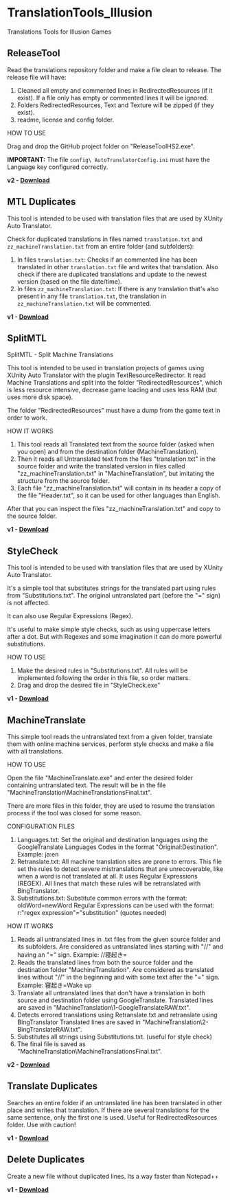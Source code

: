 # TranslationTools_Illusion
  Translations Tools for Illusion Games

## ReleaseTool

  Read the translations repository folder and make a file clean to release. The release file will have:

  1) Cleaned all empty and commented lines in RedirectedResources (if it exist). If a file only has empty or commented lines it will be ignored.
  2) Folders RedirectedResources, Text and Texture will be zipped (if they exist).
  3) readme, license and config folder.

  HOW TO USE

  Drag and drop the GitHub project folder on "ReleaseToolHS2.exe".

  **IMPORTANT:** The file `config\ AutoTranslatorConfig.ini` must have the Language key configured correctly.

  **v2 - [Download](https://github.com/SpockBauru/TranslationToolsHS2/releases/tag/r5)**
  
## MTL Duplicates

  This tool is intended to be used with translation files that are used by XUnity Auto Translator. 
  
  Check for duplicated translations in files named `translation.txt` and `zz_machineTranslation.txt` from an entire folder (and subfolders):
  
  1) In files `translation.txt`: Checks if an commented line has been translated in other `translation.txt` file and writes that translation. Also check if there are duplicated translations and update to the newest version (based on the file date/time).
  2) In files `zz_machineTranslation.txt`: If there is any translation that's also present in any file `translation.txt`, the translation in `zz_machineTranslation.txt` will be commented.
  
  **v1 - [Download](https://github.com/SpockBauru/TranslationToolsHS2/releases/tag/r9)**

## SplitMTL

  SplitMTL - Split Machine Translations

  This tool is intended to be used in translation projects of games using XUnity Auto Translator with the plugin TextResourceRedirector. It read Machine Translations and split into the folder "RedirectedResources", which is less resource intensive, decrease game loading and uses less RAM (but uses more disk space).

  The folder "RedirectedResources" must have a dump from the game text in order to work.

  HOW IT WORKS
  1) This tool reads all Translated text from the source folder (asked when you open) and from the destination folder (MachineTranslation).
  2) Then it reads all Untranslated text from the files "translation.txt" in the source folder and write the translated version in files called "zz_machineTranslation.txt" in "MachineTranslation", but imitating the structure from the source folder.
  3) Each file "zz_machineTranslation.txt" will contain in its header a copy of the file "Header.txt", so it can be used for other languages than English.

  After that you can inspect the files "zz_machineTranslation.txt" and copy to the source folder.

**v1 - [Download](https://github.com/SpockBauru/TranslationToolsHS2/releases/tag/r6)**

## StyleCheck

  This tool is intended to be used with translation files that are used by XUnity Auto Translator.

  It's a simple tool that substitutes strings for the translated part using rules from "Substitutions.txt". The original untranslated part (before the "=" sign) is not affected.

  It can also use Regular Expressions (Regex).

  It's useful to make simple style checks, such as using uppercase letters after a dot. But with Regexes and some imagination it can do more powerful substitutions.

  HOW TO USE
  1) Make the desired rules in "Substitutions.txt".
     All rules will be implemented following the order in this file, so order matters.
  2) Drag and drop the desired file in "StyleCheck.exe"

  **v1 - [Download](https://github.com/SpockBauru/TranslationToolsHS2/releases/tag/r7)**

## MachineTranslate

  This simple tool reads the untranslated text from a given folder, translate them with online machine services, perform style checks and make a file with all translations.

  HOW TO USE

  Open the file "MachineTranslate.exe" and enter the desired folder containing untranslated text. The result will be in the file "MachineTranslation\MachineTranslationsFinal.txt".

  There are more files in this folder, they are used to resume the translation process if the tool was closed for some reason.

  CONFIGURATION FILES
  1) Languages.txt: Set the original and destination languages using the GoogleTranslate Languages Codes in the format "Original:Destination". Example: ja:en
  2) Retranslate.txt: All machine translation sites are prone to errors. This file set the rules to detect severe mistranslations that are unrecoverable, like when a word is not translated at all. It uses Regular Expressions (REGEX). All lines that match these rules will be retranslated with BingTranslator.
  3) Substitutions.txt: Substitute common errors with the format: oldWord=newWord
     Regular Expressions can be used with the format: r:"regex expression"="substitution" (quotes needed)

  HOW IT WORKS
  1) Reads all untranslated lines in .txt files from the given source folder and its subfolders.
     Are considered as untranslated lines starting with "//" and having an "=" sign. Example: //寝起き=
  2) Reads the translated lines from both the source folder and the destination folder "MachineTranslation".
     Are considered as translated lines without "//" in the beginning and with some text after the "=" sign. Example: 寝起き=Wake up
  3) Translate all untranslated lines that don't have a translation in both source and destination folder using GoogleTranslate.
     Translated lines are saved in "MachineTranslation\1-GoogleTranslateRAW.txt".
  4) Detects errored translations using Retranslate.txt and retranslate using BingTranslator
     Translated lines are saved in "MachineTranslation\2-BingTranslateRAW.txt".
  5) Substitutes all strings using Substitutions.txt. (useful for style check)
  6) The final file is saved as "MachineTranslation\MachineTranslationsFinal.txt".

**v2 - [Download](https://github.com/SpockBauru/TranslationToolsHS2/releases/tag/r8)**

## Translate Duplicates

  Searches an entire folder if an untranslated line has been translated in other place and writes that translation. If there are several translations for the same sentence, only the first one is used. Useful for RedirectedResources folder. Use with caution!

  **v1 - [Download](https://github.com/SpockBauru/TranslationToolsHS2/releases/tag/r2)**

## Delete Duplicates

  Create a new file without duplicated lines. Its a way faster than Notepad++

  **v1 - [Download](https://github.com/SpockBauru/TranslationToolsHS2/releases/tag/r1)**
